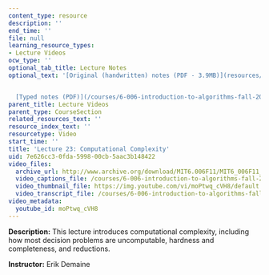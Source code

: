 ```yaml
---
content_type: resource
description: ''
end_time: ''
file: null
learning_resource_types:
- Lecture Videos
ocw_type: ''
optional_tab_title: Lecture Notes
optional_text: '[Original (handwritten) notes (PDF - 3.9MB)](resources/mit6_006f11_lec23_orig)


  [Typed notes (PDF)](/courses/6-006-introduction-to-algorithms-fall-2011/resources/mit6_006f11_lec23)'
parent_title: Lecture Videos
parent_type: CourseSection
related_resources_text: ''
resource_index_text: ''
resourcetype: Video
start_time: ''
title: 'Lecture 23: Computational Complexity'
uid: 7e626cc3-0fda-5998-00cb-5aac3b148422
video_files:
  archive_url: http://www.archive.org/download/MIT6.006F11/MIT6_006F11_lec23_300k.mp4
  video_captions_file: /courses/6-006-introduction-to-algorithms-fall-2011/19a98a90ed155a41aa80505ab74281cc_moPtwq_cVH8.vtt
  video_thumbnail_file: https://img.youtube.com/vi/moPtwq_cVH8/default.jpg
  video_transcript_file: /courses/6-006-introduction-to-algorithms-fall-2011/a2ee5c645c0c690e76f5d0db4807edcd_moPtwq_cVH8.pdf
video_metadata:
  youtube_id: moPtwq_cVH8
---
```


**Description:** This lecture introduces computational complexity, including how most decision problems are uncomputable, hardness and completeness, and reductions.

**Instructor:** Erik Demaine



